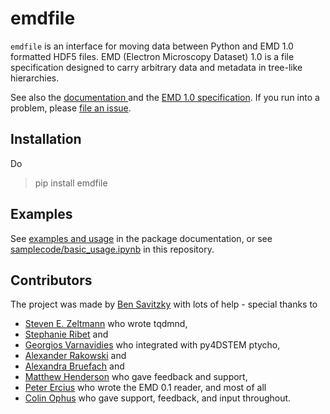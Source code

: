 # emdfile

`emdfile` is an interface for moving data between Python and EMD 1.0 formatted
HDF5 files. EMD (Electron Microscopy Dataset) 1.0 is a file specification
designed to carry arbitrary data and metadata in tree-like hierarchies.

See also the [documentation ](https://emdfile.readthedocs.io/en/latest/)
and the [EMD 1.0 specification](https://emdatasets.com/format/).
If you run into a problem, please [file an issue](https://github.com/py4dstem/emdfile/issues).


## Installation

Do

> pip install emdfile


## Examples

See [examples and usage](https://emdfile.readthedocs.io/en/latest/examples-usage.html)
in the package documentation, or see
[samplecode/basic_usage.ipynb](https://github.com/py4dstem/emdfile/blob/main/samplecode/basic_usage.ipynb)
in this repository.


## Contributors

The project was made by [Ben Savitzky](https://github.com/bsavitzky) with lots of help - special thanks to

* [Steven E. Zeltmann](https://github.com/sezelt) who wrote tqdmnd,
* [Stephanie Ribet](https://github.com/smribet) and
* [Georgios Varnavidies](https://github.com/gvarnavi) who integrated with py4DSTEM ptycho,
* [Alexander Rakowski](https://github.com/alex-rakowski) and
* [Alexandra Bruefach](https://github.com/abruefach) and
* [Matthew Henderson](https://github.com/mlhenderson) who gave feedback and support,
* [Peter Ercius](https://github.com/ercius) who wrote the EMD 0.1 reader, and most of all
* [Colin Ophus](https://github.com/cophus) who gave support, feedback, and  input throughout.

